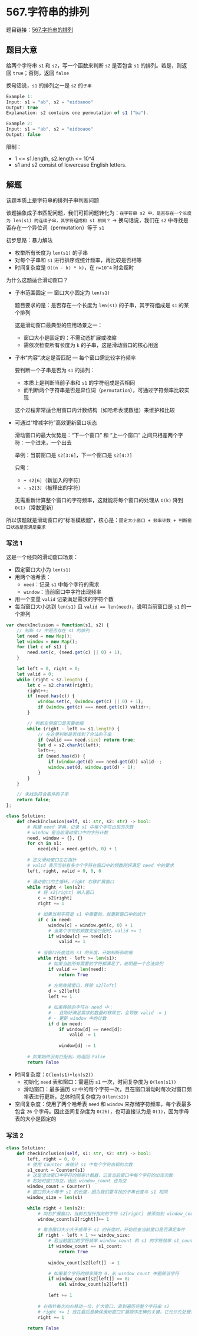 # 567.字符串的排列

题目链接：[567.字符串的排列](https://leetcode.cn/problems/permutation-in-string/)

## 题目大意

给两个字符串 `s1` 和 `s2`，写一个函数来判断 `s2` 是否包含 `s1` 的排列。若是，则返回 `true`；否则，返回 `false`

换句话说，`s1` 的排列之一是 `s2` 的`子串`

```js
Example 1:
Input: s1 = "ab", s2 = "eidbaooo"
Output: true
Explanation: s2 contains one permutation of s1 ("ba").

Example 2:
Input: s1 = "ab", s2 = "eidboaoo"
Output: false
```

限制：
- 1 <= s1.length, s2.length <= 10^4
- s1 and s2 consist of lowercase English letters.

## 解题

该题本质上是字符串的排列子串判断问题

该题抽象成子串匹配问题，我们可把问题转化为：`在字符串 s2 中，是否存在一个长度为 len(s1) 的连续子串，其字符组成和 s1 相同？` -> 换句话说，我们在 `s2` 中寻找是否存在一个异位词（permutation）等于 `s1`

初步思路：暴力解法
- 枚举所有长度为 `len(s1)` 的子串
- 对每个子串和 `s1` 进行排序或统计频率，再比较是否相等
- 时间复杂度是 `O((n - k) * k)`，在 `n=10^4` 时会超时

为什么这题适合滑动窗口？
- 子串范围固定 — 窗口大小固定为 `len(s1)`  
  
  题目要求的是：是否存在一个长度为 `len(s1)` 的子串，其字符组成是 `s1` 的某个排列

  这是滑动窗口最典型的应用场景之一：
  - 窗口大小是固定的：不需动态扩展或收缩
  - 需依次检查所有长度为 `k` 的子串，这是滑动窗口的核心用途

- 子串“内容”决定是否匹配 — 每个窗口需比较字符频率

  要判断一个子串是否为 `s1` 的排列：
  - 本质上是判断当前子串和 `s1` 的字符组成是否相同
  - 而判断两个字符串是否是异位词（`permutation`），可通过字符频率比较实现
  
  这个过程非常适合用窗口内计数结构（如哈希表或数组）来维护和比较

- 可通过“增减字符”高效更新窗口状态

  滑动窗口的最大优势是：“下一个窗口” 和 “上一个窗口” 之间只相差两个字符：一个进来，一个出去

  举例：当前窗口是 `s2[3:6]`，下一个窗口是 `s2[4:7]`
    
  只需：
  - `+ s2[6]`（新加入的字符）
  - `- s2[3]`（被移出的字符）
  
  无需重新计算整个窗口的字符频率，这就能将每个窗口的处理从 `O(k)` 降到 `O(1)`（常数更新）

所以该题就是滑动窗口的“标准模板题”，核心是：`固定大小窗口 + 频率计数 + 判断窗口状态是否满足要求`

### 写法 1

这是一个经典的滑动窗口场景：
- 固定窗口大小为 `len(s1)`
- 用两个哈希表：
  - `need`：记录 `s1` 中每个字符的需求
  - `window`：当前窗口中字符出现频率
- 用一个变量 `valid` 记录满足需求的字符个数
- 每当窗口大小达到 `len(s1)` 且 `valid == len(need)`，说明当前窗口是 `s1` 的一个排列

```js
var checkInclusion = function(s1, s2) {
    // 判断 s2 中是否存在 s1 的排列
    let need = new Map();
    let window = new Map();
    for (let c of s1) {
        need.set(c, (need.get(c) || 0) + 1);
    }

    let left = 0, right = 0;
    let valid = 0;
    while (right < s2.length) {
        let c = s2.charAt(right);
        right++;
        if (need.has(c)) {
            window.set(c, (window.get(c) || 0) + 1);
            if (window.get(c) === need.get(c)) valid++;
        }

        // 判断左侧窗口是否要收缩
        while (right - left >= s1.length) {
            // 在这里判断是否找到了合法的子串
            if (valid === need.size) return true;
            let d = s2.charAt(left);
            left++;
            if (need.has(d)) {
                if (window.get(d) === need.get(d)) valid--;
                window.set(d, window.get(d) - 1);
            }
        }
    }

    // 未找到符合条件的子串
    return false;
};
```
```python
class Solution:
    def checkInclusion(self, s1: str, s2: str) -> bool:
        # 构建 need 字典，记录 s1 中每个字符出现的次数
        # window 是当前滑动窗口中的字符计数
        need, window = {}, {}
        for ch in s1:
            need[ch] = need.get(ch, 0) + 1
        
        # 定义滑动窗口左右指针
        # valid 表示当前有多少个字符在窗口中的频数刚好满足 need 中的要求
        left, right, valid = 0, 0, 0

        # 滑动窗口的主循环，right 右移扩展窗口
        while right < len(s2):
            # 将 s2[right] 纳入窗口
            c = s2[right]
            right += 1

            # 如果当前字符是 s1 中需要的，就更新窗口中的统计
            if c in need:
                window[c] = window.get(c, 0) + 1
                # 当某个字符的频数完全匹配时，valid += 1
                if window[c] == need[c]:
                    valid += 1
            
            # 当窗口长度达到 s1 的长度，开始判断和收缩
            while right - left >= len(s1):
                # 如果当前所有需要的字符都满足了，说明是一个合法排列
                if valid == len(need):
                    return True
                
                # 左侧收缩窗口，移除 s2[left]
                d = s2[left]
                left += 1

                # 如果移除的字符在 need 中：
                # - 且刚好满足需求的数量时移除它，会导致 valid -= 1
                # - 更新 window 中的计数
                if d in need:
                    if window[d] == need[d]:
                        valid -= 1
                    
                    window[d] -= 1
        
        # 如果始终没有匹配到，则返回 False
        return False
```

- 时间复杂度：`O(len(s1)+len(s2))`
  - 初始化 `need` 表和窗口：需遍历 `s1` 一次，时间复杂度为 `O(len(s1))`
  - 滑动窗口：最多遍历 `s2` 中的每个字符一次，且在窗口滑动时每次对窗口频率表进行更新，总体时间复杂度为 `O(len(s2))`
- 空间复杂度：使用了两个哈希表 `need` 和 `window` 来存储字符频率，每个表最多包含 `26` 个字母。因此空间复杂度为 `O(26)`，也可直接认为是 `O(1)`，因为字母表的大小是固定的

### 写法 2

```python
class Solution:
    def checkInclusion(self, s1: str, s2: str) -> bool:
        left, right = 0, 0
        # 使用 Counter 来统计 s1 中每个字符出现的次数
        s1_count = Counter(s1)
        # 这是滑动窗口中字符的频率计数器，记录当前窗口中每个字符的出现次数
        # 初始时窗口为空，因此 window_count 也为空
        window_count = Counter()
        # 窗口的大小等于 s1 的长度，因为我们要寻找的子串长度与 s1 相同
        window_size = len(s1)

        while right < len(s2):
            # 向右扩展窗口，当前右指针指向的字符 s2[right] 被添加到 window_count 中，表示这个字符进入了窗口
            window_count[s2[right]]+= 1

            # 每当窗口大小大于或等于 s1 的长度时，开始检查当前窗口是否满足条件
            if right - left + 1 >= window_size:
                # 若当前窗口的字符频率 window_count 和 s1 的字符频率 s1_count 完全一致，说明当前窗口是 s1 的一个排列，直接返回 True
                if window_count == s1_count:
                    return True
                
                window_count[s2[left]] -= 1

                # 如果某个字符的频率降为 0，从 window_count 中删除该字符
                if window_count[s2[left]] == 0:
                    del window_count[s2[left]]
                
                left += 1
            
            # 右指针每次向右移动一位，扩大窗口，直到遍历完整个字符串 s2
            # right += 1 放在最后是确保滑动窗口扩展顺序正确的关键，它允许先处理当前窗口的所有字符，再安全地移动右边界去处理下一个字符
            right += 1
        
        return False
```